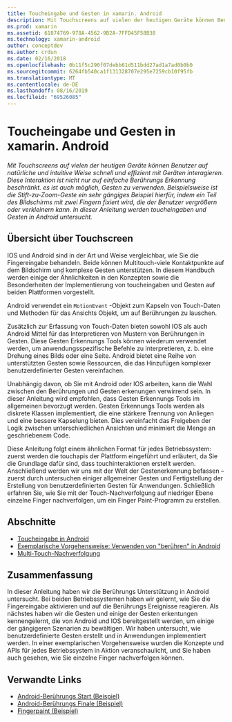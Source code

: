```yaml
---
title: Toucheingabe und Gesten in xamarin. Android
description: Mit Touchscreens auf vielen der heutigen Geräte können Benutzer auf natürliche und intuitive Weise schnell und effizient mit Geräten interagieren. Diese Interaktion ist nicht nur auf einfache Berührungs Erkennung beschränkt. es ist auch möglich, Gesten zu verwenden. Beispielsweise ist die Stift-zu-Zoom-Geste ein sehr gängiges Beispiel hierfür, indem ein Teil des Bildschirms mit zwei Fingern fixiert wird, die der Benutzer vergrößern oder verkleinern kann. In dieser Anleitung werden toucheingaben und Gesten in Android untersucht.
ms.prod: xamarin
ms.assetid: 61874769-978A-4562-9B2A-7FFD45F58B38
ms.technology: xamarin-android
author: conceptdev
ms.author: crdun
ms.date: 02/16/2018
ms.openlocfilehash: 0b11f5c290f07debb61d511bdd27ad1a7ad0b0b0
ms.sourcegitcommit: 6264fb540ca1f131328707e295e7259cb10f95fb
ms.translationtype: MT
ms.contentlocale: de-DE
ms.lasthandoff: 08/16/2019
ms.locfileid: "69526085"
---
```

# <a name="touch-and-gestures-in-xamarinandroid"></a>Toucheingabe und Gesten in xamarin. Android

_Mit Touchscreens auf vielen der heutigen Geräte können Benutzer auf natürliche und intuitive Weise schnell und effizient mit Geräten interagieren. Diese Interaktion ist nicht nur auf einfache Berührungs Erkennung beschränkt. es ist auch möglich, Gesten zu verwenden. Beispielsweise ist die Stift-zu-Zoom-Geste ein sehr gängiges Beispiel hierfür, indem ein Teil des Bildschirms mit zwei Fingern fixiert wird, die der Benutzer vergrößern oder verkleinern kann. In dieser Anleitung werden toucheingaben und Gesten in Android untersucht._

## <a name="touch-overview"></a>Übersicht über Touchscreen

IOS und Android sind in der Art und Weise vergleichbar, wie Sie die Fingereingabe behandeln. Beide können Multitouch-viele Kontaktpunkte auf dem Bildschirm und komplexe Gesten unterstützen. In diesem Handbuch werden einige der Ähnlichkeiten in den Konzepten sowie die Besonderheiten der Implementierung von toucheingaben und Gesten auf beiden Plattformen vorgestellt.

Android verwendet ein `MotionEvent` -Objekt zum Kapseln von Touch-Daten und Methoden für das Ansichts Objekt, um auf Berührungen zu lauschen.

Zusätzlich zur Erfassung von Touch-Daten bieten sowohl IOS als auch Android Mittel für das Interpretieren von Mustern von Berührungen in Gesten. Diese Gesten Erkennungs Tools können wiederum verwendet werden, um anwendungsspezifische Befehle zu interpretieren, z. b. eine Drehung eines Bilds oder eine Seite. Android bietet eine Reihe von unterstützten Gesten sowie Ressourcen, die das Hinzufügen komplexer benutzerdefinierter Gesten vereinfachen.

Unabhängig davon, ob Sie mit Android oder IOS arbeiten, kann die Wahl zwischen den Berührungen und Gesten erkenungen verwirrend sein. In dieser Anleitung wird empfohlen, dass Gesten Erkennungs Tools im allgemeinen bevorzugt werden. Gesten Erkennungs Tools werden als diskrete Klassen implementiert, die eine stärkere Trennung von Anliegen und eine bessere Kapselung bieten. Dies vereinfacht das Freigeben der Logik zwischen unterschiedlichen Ansichten und minimiert die Menge an geschriebenem Code.

Diese Anleitung folgt einem ähnlichen Format für jedes Betriebssystem: zuerst werden die touchapis der Plattform eingeführt und erläutert, da Sie die Grundlage dafür sind, dass touchinteraktionen erstellt werden. Anschließend werden wir uns mit der Welt der Gestenerkennung befassen – zuerst durch untersuchen einiger allgemeiner Gesten und Fertigstellung der Erstellung von benutzerdefinierten Gesten für Anwendungen. Schließlich erfahren Sie, wie Sie mit der Touch-Nachverfolgung auf niedriger Ebene einzelne Finger nachverfolgen, um ein Finger Paint-Programm zu erstellen.

## <a name="sections"></a>Abschnitte

- [Toucheingabe in Android](~/android/app-fundamentals/touch/android-touch-walkthrough.md)
- [Exemplarische Vorgehensweise: Verwenden von "berühren" in Android](~/android/app-fundamentals/touch/android-touch-walkthrough.md)
- [Multi-Touch-Nachverfolgung](touch-tracking.md)

## <a name="summary"></a>Zusammenfassung

In dieser Anleitung haben wir die Berührungs Unterstützung in Android untersucht. Bei beiden Betriebssystemen haben wir gelernt, wie Sie die Fingereingabe aktivieren und auf die Berührungs Ereignisse reagieren. Als nächstes haben wir die Gesten und einige der Gesten erkentungen kennengelernt, die von Android und IOS bereitgestellt werden, um einige der gängigeren Szenarien zu bewältigen. Wir haben untersucht, wie benutzerdefinierte Gesten erstellt und in Anwendungen implementiert werden. In einer exemplarischen Vorgehensweise wurden die Konzepte und APIs für jedes Betriebssystem in Aktion veranschaulicht, und Sie haben auch gesehen, wie Sie einzelne Finger nachverfolgen können.



## <a name="related-links"></a>Verwandte Links

- [Android-Berührungs Start (Beispiel)](https://docs.microsoft.com/samples/xamarin/monodroid-samples/applicationfundamentals-touch-start)
- [Android-Berührungs Finale (Beispiel)](https://docs.microsoft.com/samples/xamarin/monodroid-samples/applicationfundamentals-touch-final)
- [Fingerpaint (Beispiel)](https://docs.microsoft.com/samples/xamarin/monodroid-samples/applicationfundamentals-fingerpaint)
